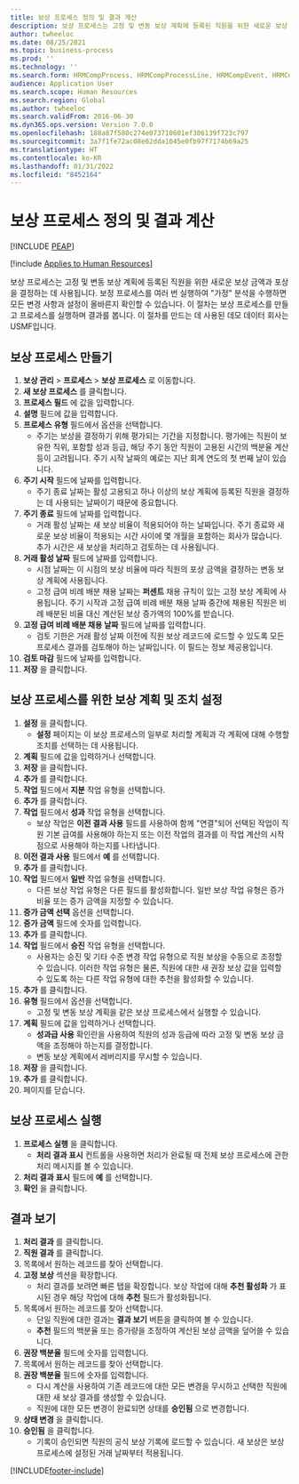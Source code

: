 ```yaml
---
title: 보상 프로세스 정의 및 결과 계산
description: 보상 프로세스는 고정 및 변동 보상 계획에 등록된 직원을 위한 새로운 보상 금액과 포상을 결정하는 데 사용됩니다.
author: twheeloc
ms.date: 08/25/2021
ms.topic: business-process
ms.prod: ''
ms.technology: ''
ms.search.form: HRMCompProcess, HRMCompProcessLine, HRMCompEvent, HRMCompEventEmpl, HcmCompensationWorkspace
audience: Application User
ms.search.scope: Human Resources
ms.search.region: Global
ms.author: twheeloc
ms.search.validFrom: 2016-06-30
ms.dyn365.ops.version: Version 7.0.0
ms.openlocfilehash: 188a87f580c274e073710601ef306139f723c797
ms.sourcegitcommit: 3a7f1fe72ac08e62dda1045e0fb97f7174b69a25
ms.translationtype: HT
ms.contentlocale: ko-KR
ms.lasthandoff: 01/31/2022
ms.locfileid: "8452164"
---
```

# <a name="define-compensation-process-and-calculate-results"></a>보상 프로세스 정의 및 결과 계산


[!INCLUDE [PEAP](../includes/peap-1.md)]

[!include [Applies to Human Resources](../includes/applies-to-hr.md)]

보상 프로세스는 고정 및 변동 보상 계획에 등록된 직원을 위한 새로운 보상 금액과 포상을 결정하는 데 사용됩니다. 보정 프로세스를 여러 번 실행하여 "가정" 분석을 수행하면 모든 변경 사항과 설정이 올바른지 확인할 수 있습니다. 이 절차는 보상 프로세스를 만들고 프로세스를 실행하며 결과를 봅니다. 이 절차를 만드는 데 사용된 데모 데이터 회사는 USMF입니다.


## <a name="create-a-compensation-process"></a>보상 프로세스 만들기
1. **보상 관리** > **프로세스** > **보상 프로세스** 로 이동합니다.
2. **새 보상 프로세스** 를 클릭합니다.
3. **프로세스 필드** 에 값을 입력합니다.
4. **설명** 필드에 값을 입력합니다.
5. **프로세스 유형** 필드에서 옵션을 선택합니다.
    * 주기는 보상을 결정하기 위해 평가되는 기간을 지정합니다. 평가에는 직원이 보유한 직위, 포함할 성과 등급, 해당 주기 동안 직원이 고용된 시간의 백분율 계산 등이 고려됩니다. 주기 시작 날짜의 예로는 지난 회계 연도의 첫 번째 날이 있습니다.  
6. **주기 시작** 필드에 날짜를 입력합니다.
    * 주기 종료 날짜는 활성 고용되고 하나 이상의 보상 계획에 등록된 직원을 결정하는 데 사용되는 날짜이기 때문에 중요합니다.  
7. **주기 종료** 필드에 날짜를 입력합니다.
    * 거래 활성 날짜는 새 보상 비율이 적용되어야 하는 날짜입니다. 주기 종료와 새로운 보상 비율이 적용되는 시간 사이에 몇 개월을 포함하는 회사가 많습니다. 추가 시간은 새 보상을 처리하고 검토하는 데 사용됩니다.  
8. **거래 활성 날짜** 필드에 날짜를 입력합니다.
    * 시점 날짜는 이 시점의 보상 비율에 따라 직원의 포상 금액을 결정하는 변동 보상 계획에 사용됩니다.  
    * 고정 급여 비례 배분 채용 날짜는 **퍼센트** 채용 규칙이 있는 고정 보상 계획에 사용됩니다. 주기 시작과 고정 급여 비례 배분 채용 날짜 중간에 채용된 직원은 비례 배분된 비율 대신 계산된 보상 증가액의 100%를 받습니다.  
9. **고정 급여 비례 배분 채용 날짜** 필드에 날짜를 입력합니다.
    * 검토 기한은 거래 활성 날짜 이전에 직원 보상 레코드에 로드할 수 있도록 모든 프로세스 결과를 검토해야 하는 날짜입니다. 이 필드는 정보 제공용입니다.  
10. **검토 마감** 필드에 날짜를 입력합니다.
11. **저장** 을 클릭합니다.

## <a name="set-up-the-compensation-plans-and-actions-for-a-compensation-process"></a>보상 프로세스를 위한 보상 계획 및 조치 설정
1. **설정** 을 클릭합니다.
    * **설정** 페이지는 이 보상 프로세스의 일부로 처리할 계획과 각 계획에 대해 수행할 조치를 선택하는 데 사용됩니다.  
2. **계획** 필드에 값을 입력하거나 선택합니다.
3. **저장** 을 클릭합니다.
4. **추가** 를 클릭합니다.
5. **작업** 필드에서 **지분** 작업 유형을 선택합니다.
6. **추가** 를 클릭합니다.
7. **작업** 필드에서 **성과** 작업 유형을 선택합니다.
    * 보상 작업은 **이전 결과 사용** 필드를 사용하여 함께 "연결"되어 선택된 작업이 직원 기본 급여를 사용해야 하는지 또는 이전 작업의 결과를 이 작업 계산의 시작점으로 사용해야 하는지를 나타냅니다.  
8. **이전 결과 사용** 필드에서 **예** 를 선택합니다.
9. **추가** 를 클릭합니다.
10. **작업** 필드에서 **일반** 작업 유형을 선택합니다.
    * 다른 보상 작업 유형은 다른 필드를 활성화합니다. 일반 보상 작업 유형은 증가 비율 또는 증가 금액을 지정할 수 있습니다.  
11. **증가 금액 선택** 옵션을 선택합니다.
12. **증가 금액** 필드에 숫자를 입력합니다.
13. **추가** 를 클릭합니다.
14. **작업** 필드에서 **승진** 작업 유형을 선택합니다.
    * 사용자는 승진 및 기타 수준 변경 작업 유형으로 직원 보상을 수동으로 조정할 수 있습니다. 이러한 작업 유형은 물론, 직원에 대한 새 권장 보상 값을 입력할 수 있도록 하는 다른 작업 유형에 대한 추천을 활성화할 수 있습니다.  
15. **추가** 를 클릭합니다.
16. **유형** 필드에서 옵션을 선택합니다.
    * 고정 및 변동 보상 계획을 같은 보상 프로세스에서 실행할 수 있습니다.  
17. **계획** 필드에 값을 입력하거나 선택합니다.
    * **성과급 사용** 확인란을 사용하여 직원의 성과 등급에 따라 고정 및 변동 보상 금액을 조정해야 하는지를 결정합니다.  
    * 변동 보상 계획에서 레버리지를 무시할 수 있습니다.  
18. **저장** 을 클릭합니다.
19. **추가** 를 클릭합니다.
20. 페이지를 닫습니다.

## <a name="run-the-compensation-process"></a>보상 프로세스 실행
1. **프로세스 실행** 을 클릭합니다.
    * **처리 결과 표시** 컨트롤을 사용하면 처리가 완료될 때 전체 보상 프로세스에 관한 처리 메시지를 볼 수 있습니다.  
2. **처리 결과 표시** 필드에 **예** 를 선택합니다.
3. **확인** 을 클릭합니다.

## <a name="view-the-results"></a>결과 보기
1. **처리 결과** 를 클릭합니다.
2. **직원 결과** 를 클릭합니다.
3. 목록에서 원하는 레코드를 찾아 선택합니다.
4. **고정 보상** 섹션을 확장합니다.
    * 처리 결과를 보려면 빠른 탭을 확장합니다. 보상 작업에 대해 **추천 활성화** 가 표시된 경우 해당 작업에 대해 **추천** 필드가 활성화됩니다.  
5. 목록에서 원하는 레코드를 찾아 선택합니다.
    * 단일 직원에 대한 결과는 **결과 보기** 버튼을 클릭하여 볼 수 있습니다.  
    * **추천** 필드의 백분율 또는 증가량을 조정하여 계산된 보상 금액을 덮어쓸 수 있습니다.  
6. **권장 백분율** 필드에 숫자를 입력합니다.
7. 목록에서 원하는 레코드를 찾아 선택합니다.
8. **권장 백분율** 필드에 숫자를 입력합니다.
    * 다시 계산을 사용하여 기존 레코드에 대한 모든 변경을 무시하고 선택한 직원에 대한 새 보상 결과를 생성할 수 있습니다.  
    * 직원에 대한 모든 변경이 완료되면 상태를 **승인됨** 으로 변경합니다.  
9. **상태 변경** 을 클릭합니다.
10. **승인됨** 을 클릭합니다.
    * 기록이 승인되면 직원의 공식 보상 기록에 로드할 수 있습니다. 새 보상은 보상 프로세스에 설정된 거래 날짜부터 적용됩니다.  



[!INCLUDE[footer-include](../includes/footer-banner.md)]
